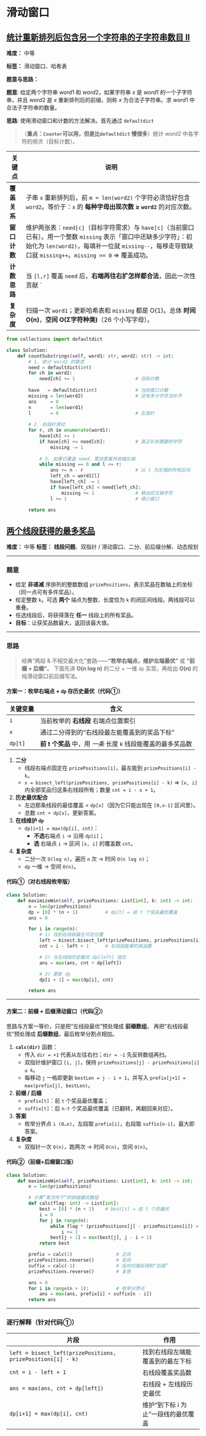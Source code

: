 # 滑动窗口

## [统计重新排列后包含另一个字符串的子字符串数目 II](https://leetcode.cn/problems/count-substrings-that-can-be-rearranged-to-contain-a-string-ii/)

**难度：** 中等

**标签：** 滑动窗口、哈希表

**题意与思路：**

**题意**: 给定两个字符串 $word1$ 和 $word2$，如果字符串 $x$ 是 $word1$ 的一个子字符串，并且 $word2$ 是 $x$ 重新排列后的前缀，则称 $x$ 为合法子字符串。求 $word1$ 中合法子字符串的数量。

**思路**: 使用滑动窗口和计数的方法解决。首先通过 `defaultdict`



> （**重点：`Counter`可以用，但是比`defaultdict` 慢很多**）统计 $word2$ 中各字符的频次（目标计数）。



| 关键点       | 说明                                                         |
| ------------ | ------------------------------------------------------------ |
| **覆盖关系** | 子串 `x` 重新排列后，前 `m = len(word2)` 个字符必须恰好包含 `word2`。等价于：`x` 的 **每种字母出现次数 ≥ `word2`** 的对应次数。 |
| **窗口计数** | 维护两张表：`need[c]`（目标字符需求）与 `have[c]`（当前窗口已有）。用一个整数 `missing` 表示「窗口中还缺多少字符」：初始化为 `len(word2)`，每填补一位就 `missing--`，每移走导致缺口就 `missing++`。`missing == 0` ⇒ 覆盖成功。 |
| **计数思路** | 当 `[l,r]` 覆盖 `need` 后，**右端再往右扩怎样都合法**，因此一次性贡献 ` |
| **复杂度**   | 扫描一次 `word1`；更新哈希表和 `missing` 都是 O(1)。总体 **时间 O(n)**，**空间 O(Σ字符种类)**（26 个小写字母）。 |



```python
from collections import defaultdict

class Solution:
    def countSubstrings(self, word1: str, word2: str) -> int:
        # 1. 统计 word2 的需求
        need = defaultdict(int)
        for ch in word2:
            need[ch] += 1                      # 目标计数
        
        have   = defaultdict(int)              # 当前窗口计数
        missing = len(word2)                   # 还有多少字符没补齐
        ans     = 0
        n       = len(word1)
        l       = 0                            # 左指针
        
        # 2. 右指针滑动
        for r, ch in enumerate(word1):
            have[ch] += 1
            if have[ch] <= need[ch]:           # 真正补到需要的字符
                missing -= 1
            
            # 3. 如果已覆盖 need，累加答案并收缩左端
            while missing == 0 and l <= r:
                ans += n - r                   # 以 l 为左端的所有区间
                left_ch = word1[l]
                have[left_ch] -= 1
                if have[left_ch] < need[left_ch]:
                    missing += 1               # 移出后又缺字符
                l += 1                         # 缩小窗口
        
        return ans
```



## [两个线段获得的最多奖品](https://leetcode.cn/problems/maximize-win-from-two-segments/description/)

**难度：** 中等
**标签：** **线段问题**、双指针 / 滑动窗口、二分、前后缀分解、动态规划

------

### **题意**

- 给定 **非递减** 序排列的整数数组 `prizePositions`，表示奖品在数轴上的坐标（同一点可有多件奖品）。
- 给定整数 `k`。可选 **两个** 端点为整数、长度恰为 `k` 的闭区间线段。两线段可以重叠。
- 任选线段后，将获得落在 **任一** 线段上的所有奖品。
- **目标**：让获奖品数最大，返回该最大值。

------

### **思路**

> 经典“两段 & 不相交最大化”套路——**“枚举右端点，维护左端最优”** 或 **“前缀 + 后缀”**。
>  下面先讲 **O(n log n)** 的二分 + 一维 `dp` 实现，再给出 **O(n)** 的纯滑动窗口前后缀写法。

#### 方案一：枚举右端点 + `dp` 存历史最优（代码①）

| 关键变量 | 含义                                                         |
| -------- | ------------------------------------------------------------ |
| `i`      | 当前枚举的 **右线段** 右端点位置索引                         |
| `x`      | 通过二分得到的“右线段最左能覆盖到的奖品下标”                 |
| `dp[t]`  | **前 t 个奖品** 中，用 *一条* 长度 `k` 线段能覆盖的最多奖品数 |

1. **二分**
   - 线段右端点固定在 `prizePositions[i]`，最左能到 `prizePositions[i] - k`。
   - `x = bisect_left(prizePositions, prizePositions[i] - k)` ⇒ `[x, i]` 内全部奖品归这条右线段所有；数量 `cnt = i - x + 1`。
2. **历史最优配合**
   - 左边那条线段的最佳覆盖 = `dp[x]`（因为它只能出现在 `[0,x-1]` 区间里）。
   - 总数 `cnt + dp[x]`，更新答案。
3. **在线维护 `dp`**
   - `dp[i+1] = max(dp[i], cnt)`：
     - **不选**右端点 `i` → 沿用 `dp[i]`；
     - **选** 右端点 `i` → 区间 `[x, i]` 的覆盖数 `cnt`。
4. **复杂度**
   - 二分一次 `O(log n)`，遍历 `n` 次 → 时间 `O(n log n)`；
   - `dp` 一维 → 空间 `O(n)`。

#### 代码①（对右线段枚举版）

```python
class Solution:
    def maximizeWin(self, prizePositions: List[int], k: int) -> int:
        n = len(prizePositions)
        dp = [0] * (n + 1)          # dp[t] = 前 t 个奖品最优覆盖
        ans = 0

        for i in range(n):
            # 1) 找到右线段最左可达位置
            left = bisect.bisect_left(prizePositions, prizePositions[i] - k)
            cnt = i - left + 1      # 右线段能拿的奖品数

            # 2) 与左线段历史最优 dp[left] 组合
            ans = max(ans, cnt + dp[left])

            # 3) 更新 dp
            dp[i + 1] = max(dp[i], cnt)

        return ans
```

------

#### 方案二：前缀 + 后缀滑动窗口（代码②）

思路与方案一等价，只是把“左线段最优”预处理成 **前缀数组**，
 再把“右线段最优”预处理成 **后缀数组**，最后枚举分割点相加。

1. **`calc(dir)`** 函数：
   - 传入 `dir = +1` 代表从左往右扫；`dir = -1` 先反转数组再扫。
   - 双指针维护窗口 `[i, j]`，保持 `prizePositions[j] - prizePositions[i] ≤ k`。
   - 每移动 `j` 一格即更新 `bestLen = j - i + 1`，并写入 `prefix[j+1] = max(prefix[j], bestLen)`。
2. **前缀 / 后缀**
   - `prefix[t]`：前 `t` 个奖品最优覆盖；
   - `suffix[t]`：后 `n-t` 个奖品最优覆盖（已翻转，再翻回来对应）。
3. **答案**
   - 枚举分界点 `i (0…n)`，左段取 `prefix[i]`，右段取 `suffix[n-i]`，最大即答案。
4. **复杂度**
   - 双指针一次 `O(n)`，跑两次 → 时间 `O(n)`，空间 `O(n)`。

#### 代码②（前缀+后缀窗口版）

```python
class Solution:
    def maximizeWin(self, prizePositions: List[int], k: int) -> int:
        n = len(prizePositions)

        # 计算“某方向下”的前缀最优数组
        def calc(flag: int) -> List[int]:
            best = [0] * (n + 1)    # best[t] = 前 t 个的最优
            i = 0
            for j in range(n):
                while flag * (prizePositions[j] - prizePositions[i]) > k:
                    i += 1
                best[j + 1] = max(best[j], j - i + 1)
            return best

        prefix = calc(1)                # 正向
        prizePositions.reverse()        # 反向
        suffix = calc(-1)               # 反向扫描后得到“后缀”
        prizePositions.reverse()        # 复原

        ans = 0
        for i in range(n + 1):          # 枚举分界点
            ans = max(ans, prefix[i] + suffix[n - i])
        return ans
```

------

### **逐行解释（针对代码①）**

| 片段                                                        | 作用                                |
| ----------------------------------------------------------- | ----------------------------------- |
| `left = bisect_left(prizePositions, prizePositions[i] - k)` | 找到右线段左端能覆盖到的最左下标    |
| `cnt = i - left + 1`                                        | 右线段覆盖奖品数                    |
| `ans = max(ans, cnt + dp[left])`                            | 右线段 + 左线段历史最优             |
| `dp[i+1] = max(dp[i], cnt)`                                 | 维护“到下标 i 为止”一段线的最优覆盖 |

